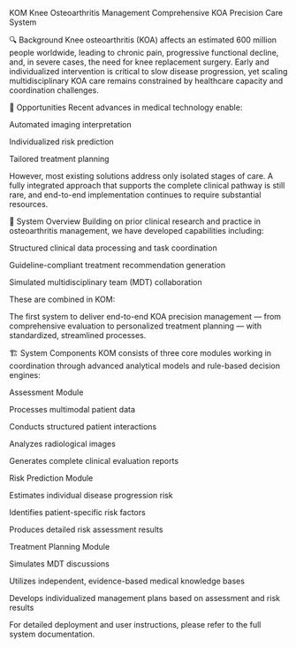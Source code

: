 KOM
Knee Osteoarthritis Management
Comprehensive KOA Precision Care System

🔍 Background
Knee osteoarthritis (KOA) affects an estimated 600 million people worldwide, leading to chronic pain, progressive functional decline, and, in severe cases, the need for knee replacement surgery. Early and individualized intervention is critical to slow disease progression, yet scaling multidisciplinary KOA care remains constrained by healthcare capacity and coordination challenges.

🚀 Opportunities
Recent advances in medical technology enable:

Automated imaging interpretation

Individualized risk prediction

Tailored treatment planning

However, most existing solutions address only isolated stages of care. A fully integrated approach that supports the complete clinical pathway is still rare, and end-to-end implementation continues to require substantial resources.

🌟 System Overview
Building on prior clinical research and practice in osteoarthritis management, we have developed capabilities including:

Structured clinical data processing and task coordination

Guideline-compliant treatment recommendation generation

Simulated multidisciplinary team (MDT) collaboration

These are combined in KOM:

The first system to deliver end-to-end KOA precision management — from comprehensive evaluation to personalized treatment planning — with standardized, streamlined processes.

🏗️ System Components
KOM consists of three core modules working in coordination through advanced analytical models and rule-based decision engines:

Assessment Module

Processes multimodal patient data

Conducts structured patient interactions

Analyzes radiological images

Generates complete clinical evaluation reports

Risk Prediction Module

Estimates individual disease progression risk

Identifies patient-specific risk factors

Produces detailed risk assessment results

Treatment Planning Module

Simulates MDT discussions

Utilizes independent, evidence-based medical knowledge bases

Develops individualized management plans based on assessment and risk results

For detailed deployment and user instructions, please refer to the full system documentation.
